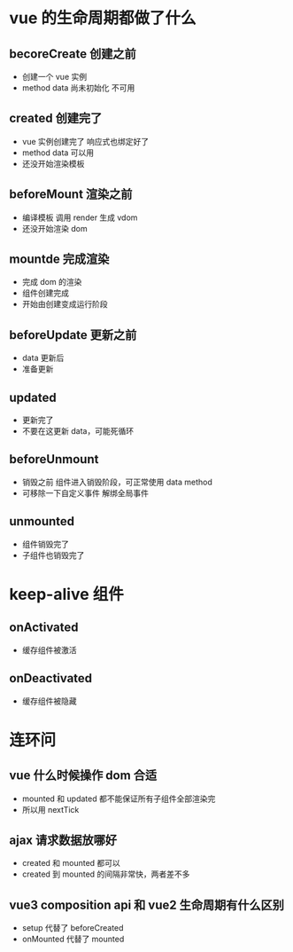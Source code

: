 # vue 的生命周期都做了什么

## becoreCreate 创建之前

- 创建一个 vue 实例
- method data 尚未初始化 不可用

## created 创建完了

- vue 实例创建完了 响应式也绑定好了
- method data 可以用
- 还没开始渲染模板

## beforeMount 渲染之前

- 编译模板 调用 render 生成 vdom
- 还没开始渲染 dom

## mountde 完成渲染

- 完成 dom 的渲染
- 组件创建完成
- 开始由创建变成运行阶段

## beforeUpdate 更新之前

- data 更新后
- 准备更新

## updated

- 更新完了
- 不要在这更新 data，可能死循环

## beforeUnmount

- 销毁之前 组件进入销毁阶段，可正常使用 data method
- 可移除一下自定义事件 解绑全局事件

## unmounted

- 组件销毁完了
- 子组件也销毁完了

# keep-alive 组件

## onActivated

- 缓存组件被激活

## onDeactivated

- 缓存组件被隐藏

# 连环问

## vue 什么时候操作 dom 合适

- mounted 和 updated 都不能保证所有子组件全部渲染完
- 所以用 nextTick

## ajax 请求数据放哪好

- created 和 mounted 都可以
- created 到 mounted 的间隔非常快，两者差不多

## vue3 composition api 和 vue2 生命周期有什么区别

- setup 代替了 beforeCreated
- onMounted 代替了 mounted
